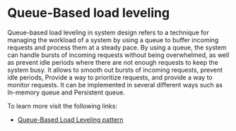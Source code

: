 # Queue-Based load leveling

Queue-based load leveling in system design refers to a technique for managing the workload of a system by using a queue to buffer incoming requests and process them at a steady pace. By using a queue, the system can handle bursts of incoming requests without being overwhelmed, as well as prevent idle periods where there are not enough requests to keep the system busy. It allows to smooth out bursts of incoming requests, prevent idle periods, Provide a way to prioritize requests, and provide a way to monitor requests. It can be implemented in several different ways such as In-memory queue and Persistent queue.

To learn more visit the following links:

- [Queue-Based Load Leveling pattern](https://learn.microsoft.com/en-us/azure/architecture/patterns/queue-based-load-leveling)